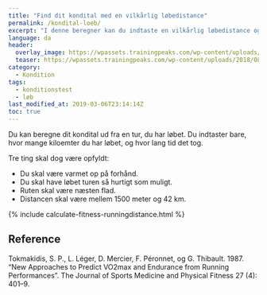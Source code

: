 ```yaml
---
title: "Find dit kondital med en vilkårlig løbedistance"
permalink: /kondital-loeb/
excerpt: "I denne beregner kan du indtaste en vilkårlig løbedistance og tiden og få et estimeret kondital."
language: da
header:
  overlay_image: https://wpassets.trainingpeaks.com/wp-content/uploads/2018/08/10114352/18227-threshold-fitness-tests-blog-1200x675-run.jpg
  teaser: https://wpassets.trainingpeaks.com/wp-content/uploads/2018/08/10114352/18227-threshold-fitness-tests-blog-1200x675-run.jpg
category:
  - Kondition
tags:
  - konditionstest
  - løb
last_modified_at: 2019-03-06T23:14:14Z
toc: true
---
```


Du kan beregne dit kondital ud fra en tur, du har løbet. Du indtaster bare, hvor mange kiloemter du har løbet, og hvor lang tid det tog.

Tre ting skal dog være opfyldt:

- Du skal være varmet op på forhånd.
- Du skal have løbet turen så hurtigt som muligt.
- Ruten skal være næsten flad.
- Distancen skal være mellem 1500 meter og 42 km.

{% include calculate-fitness-runningdistance.html %}

## Reference

Tokmakidis, S. P., L. Léger, D. Mercier, F. Péronnet, og G. Thibault. 1987. “New Approaches to Predict VO2max and Endurance from Running Performances”. The Journal of Sports Medicine and Physical Fitness 27 (4): 401–9.
